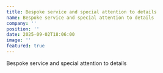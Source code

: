 ```yaml
---
title: Bespoke service and special attention to details
name: Bespoke service and special attention to details
company: ''
position: ''
date: 2025-09-02T18:06:00
image: ''
featured: true
---
```

Bespoke service and special attention to details
